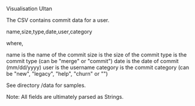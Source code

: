 Visualisation Ultan

The CSV contains commit data for a user.

name,size,type,date,user,category

where,

name is the name of the commit
size is the size of the commit
type is the commit type (can be "merge" or "commit")
date is the date of commit (mm/dd/yyyy)
user is the username
category is the commit category (can be "new", "legacy", "help", "churn" or "")

See directory /data for samples.

Note: All fields are ultimately parsed as Strings.

